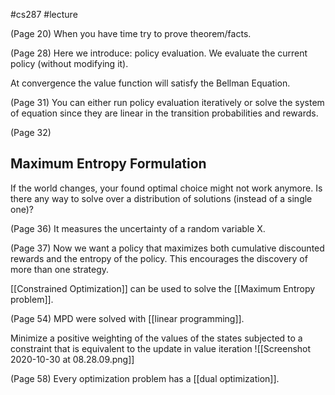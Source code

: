 #cs287
#lecture

(Page 20)
When you have time try to prove theorem/facts. 

(Page 28)
Here we introduce: policy evaluation. We evaluate the current policy (without modifying it).

At convergence the value function will satisfy the Bellman Equation. 

(Page 31)
You can either run policy evaluation iteratively or solve the system of equation since they are linear in the transition probabilities and rewards. 

(Page 32)

## Maximum Entropy Formulation 
If the world changes, your found optimal choice might not work anymore. 
Is there any way to solve over a distribution of solutions (instead of a single one)?

(Page 36)
It measures the uncertainty of a random variable X.

(Page 37)
Now we want a policy that maximizes both cumulative discounted rewards and the entropy of the policy. This encourages the discovery of more than one strategy. 

[[Constrained Optimization]] can be used to solve the [[Maximum Entropy problem]].

(Page 54)
MPD were solved with [[linear programming]].

Minimize a positive weighting of the values of the states subjected to a constraint that is equivalent to the update in value iteration 
![[Screenshot 2020-10-30 at 08.28.09.png]]

(Page 58)
Every optimization problem has a [[dual optimization]].

